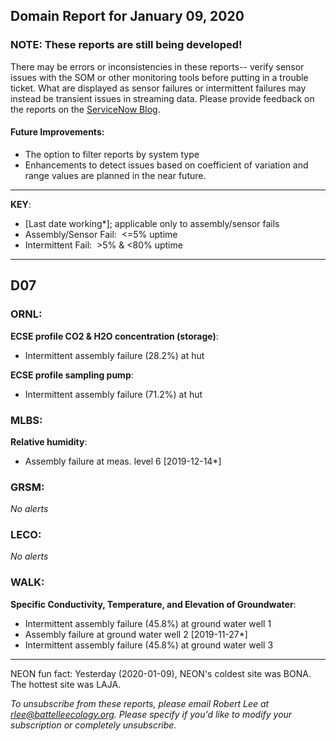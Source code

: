 ## Domain Report for January 09, 2020


### NOTE: These reports are still being developed!
There may be errors or inconsistencies in these reports-- verify sensor issues with the SOM or other monitoring tools before putting in a trouble ticket. What are displayed as sensor failures or intermittent failures may instead be transient issues in streaming data.
Please provide feedback on the reports on the [ServiceNow Blog](https://neon.service-now.com/community?id=community_blog&sys_id=9b4fbe8adbed734017ecf9041d9619be).

#### Future Improvements: 
 - The option to filter reports by system type 
 - Enhancements to detect issues based on coefficient of variation and range values are planned in the near future.

***

**KEY**:

 - [Last date working*]; applicable only to assembly/sensor fails
 - Assembly/Sensor Fail:&nbsp;&nbsp;<=5% uptime
 - Intermittent Fail:&nbsp;&nbsp;>5% & <80% uptime

***
## D07

### ORNL:

**ECSE profile CO2 & H2O concentration (storage)**:
 - Intermittent assembly failure (28.2%) at hut

**ECSE profile sampling pump**:
 - Intermittent assembly failure (71.2%) at hut

### MLBS:

**Relative humidity**:
 - Assembly failure at meas. level 6 [2019-12-14*]

### GRSM:

_No alerts_

### LECO:

_No alerts_

### WALK:

**Specific Conductivity, Temperature, and Elevation of Groundwater**:
 - Intermittent assembly failure (45.8%) at ground water well 1
 - Assembly failure at ground water well 2 [2019-11-27*]
 - Intermittent assembly failure (45.8%) at ground water well 3

***
NEON fun fact: Yesterday (2020-01-09), NEON's coldest site was BONA. The hottest site was LAJA.

_To unsubscribe from these reports, please email Robert Lee at rlee@battelleecology.org. Please specify if you'd like to modify your subscription or completely unsubscribe._
